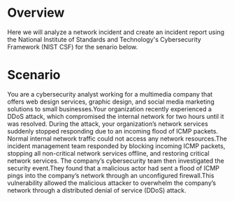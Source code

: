 # Overview
Here we will analyze a network incident and create an incident report using the National Institute of Standards and Technology's Cybersecurity Framework (NIST CSF) for the senario below.

# Scenario
You are a cybersecurity analyst working for a multimedia company that offers web design services, graphic design, and social media marketing solutions to small businesses.Your organization recently experienced a DDoS attack, which compromised the internal network for two hours until it was resolved.
During the attack, your organization’s network services suddenly stopped responding due to an incoming flood of ICMP packets. Normal internal network traffic could not access any network resources.The incident management team responded by blocking incoming ICMP packets, stopping all non-critical network services offline, and restoring critical network services. 
The company’s cybersecurity team then investigated the security event.They found that a malicious actor had sent a flood of ICMP pings into the company’s network through an unconfigured firewall.This vulnerability allowed the malicious attacker to overwhelm the company’s network through a distributed denial of service (DDoS) attack. 
